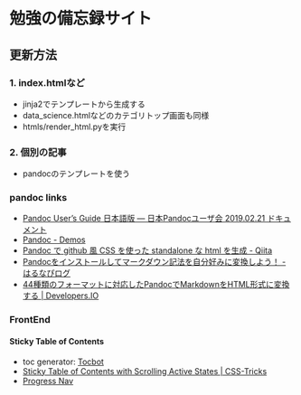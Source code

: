 

# 勉強の備忘録サイト

## 更新方法

### 1. index.htmlなど
- jinja2でテンプレートから生成する
- data_science.htmlなどのカテゴリトップ画面も同様
- htmls/render_html.pyを実行

### 2. 個別の記事
- pandocのテンプレートを使う




### pandoc links

- [Pandoc User’s Guide 日本語版 — 日本Pandocユーザ会 2019.02.21 ドキュメント](https://pandoc-doc-ja.readthedocs.io/ja/latest/users-guide.html#using-pandoc)
- [Pandoc - Demos](https://pandoc.org/demos.html)
- [Pandoc で github 風 CSS を使った standalone な html を生成 - Qiita](https://qiita.com/griffin_stewie/items/95026360fdfca1bd8e33)
- [Pandocをインストールしてマークダウン記法を自分好みに変換しよう！ - はるなぴログ](https://www.halu7.com/entry/pandoc-install-option)
- [44種類のフォーマットに対応したPandocでMarkdownをHTML形式に変換する | Developers.IO](https://dev.classmethod.jp/articles/pandoc-markdown2html/)



### FrontEnd

#### Sticky Table of Contents
- toc generator: [Tocbot](https://tscanlin.github.io/tocbot/)
- [Sticky Table of Contents with Scrolling Active States | CSS-Tricks](https://css-tricks.com/sticky-table-of-contents-with-scrolling-active-states/)
- [Progress Nav](https://lab.hakim.se/progress-nav/)

